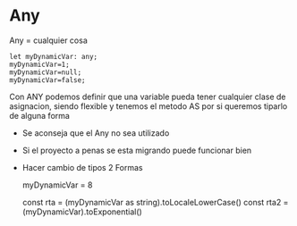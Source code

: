 # Any

Any = cualquier cosa

    let myDynamicVar: any;
    myDynamicVar=1;
    myDynamicVar=null;
    myDynamicVar=false;

Con ANY podemos definir que una variable pueda tener cualquier clase de asignacion, siendo flexible y tenemos el metodo AS por si queremos tiparlo de alguna forma

* Se aconseja que el Any no sea utilizado

* Si el proyecto a penas se esta migrando puede funcionar bien

* Hacer cambio de tipos 2 Formas

    myDynamicVar = 8

    const rta = (myDynamicVar as string).toLocaleLowerCase()
    const rta2 = (<number>myDynamicVar).toExponential()
